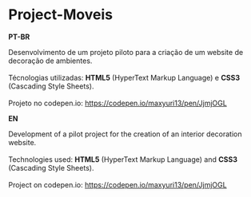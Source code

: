 # Project-Moveis

<strong>PT-BR</strong>

Desenvolvimento de um projeto piloto para a criação de um website de decoração de ambientes.
<br><br>
Técnologias utilizadas: <strong>HTML5</strong> (HyperText Markup Language) e <strong>CSS3</strong> (Cascading Style Sheets). 
<br><br> 
Projeto no codepen.io: https://codepen.io/maxyuri13/pen/JjmjOGL

<strong>EN</strong>

Development of a pilot project for the creation of an interior decoration website.
<br><br>
Technologies used: <strong>HTML5</strong> (HyperText Markup Language) and <strong>CSS3</strong> (Cascading Style Sheets).
<br><br>
Project on codepen.io: https://codepen.io/maxyuri13/pen/JjmjOGL